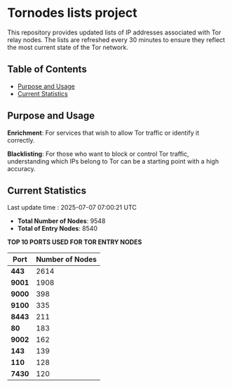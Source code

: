 # Tornodes lists project

This repository provides updated lists of IP addresses associated with Tor relay nodes. The lists are refreshed every 30 minutes to ensure they reflect the most current state of the Tor network.

## Table of Contents

- [Purpose and Usage](#purpose-and-usage)
- [Current Statistics](#current-statistics)


## Purpose and Usage

**Enrichment**: For services that wish to allow Tor traffic or identify it correctly.

**Blacklisting**: For those who want to block or control Tor traffic, understanding which IPs belong to Tor can be a starting point with a high accuracy.

## Current Statistics

Last update time : 2025-07-07 07:00:21 UTC

- **Total Number of Nodes**: 9548
- **Total of Entry Nodes**: 8540

**TOP 10 PORTS USED FOR TOR ENTRY NODES**

| **Port** | **Number of Nodes** |
|------|-----------------|
| **443**   | 2614  |
| **9001**   | 1908  |
| **9000**   | 398  |
| **9100**   | 335  |
| **8443**   | 211  |
| **80**   | 183  |
| **9002**   | 162  |
| **143**   | 139  |
| **110**   | 128  |
| **7430**   | 120  |

